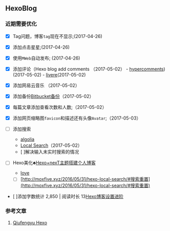 ## HexoBlog


### 近期需要优化

- [x] Tag问题，博客`tag`现在不显示;(2017-04-26)
- [x] 添加点击星星;(2017-04-26)
- [x] 使用`MWeb`自动发布; (2017-04-26)
- [x] 添加评论（Hexo blog add comments （2017-05-02）
       - [hypercomments](http://admin.hypercomments.com/comments/approve/90397)) (2017-05-02)
       - [livere](https://livere.com/insight/managereply/period)(2017-05-02)

- [x] 添加网易云音乐 （2017-05-02）
- [x] 添加备份[Bitbucket备份](https://bitbucket.org/MichaelMaoMao/myblog)（2017-05-02）

- [x] 每篇文章添加查看次数和人数;（2017-05-02）

- [x] 添加网页缩略图`favicon`和描述还有头像`Avatar`;（2017-05-03）

- [ ] 添加搜索
    - [algolia](https://www.algolia.com/apps/6V4V7RXQEC/dashboard)
    - [Local Search](http://theme-next.iissnan.com/third-party-services.html#local-search)（2017-05-02）
    - [ ]解决输入未实时搜索的情况

- [ ] Hexo美化♣️[Hexo+nexT主题搭建个人博客
](http://www.wuxubj.cn/2016/08/Hexo-nexT-build-personal-blog/) 
    - [love](http://www.wuxubj.cn/mylove/)    
    - [ ] [http://moxfive.xyz/2016/05/31/hexo-local-search/#搜索重置](http://moxfive.xyz/2016/05/31/hexo-local-search/#搜索重置)
- [ ]添加字数统计 2,850 |  阅读时长 13[Hexo博客设置进阶](http://blog.junyu.io/posts/0010-hexo-learn-from-Never-yu.html#outline)


### 参考文章

1. [Qiufengyu Hexo](https://qiufengyu.github.io/tags/hexo/)





